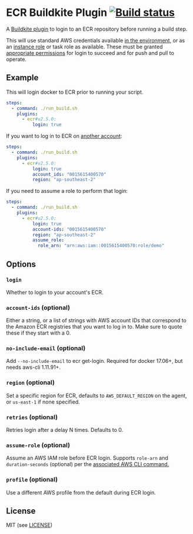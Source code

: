 # ECR Buildkite Plugin [![Build status](https://badge.buildkite.com/152a3248fa274dab20f022ff7b68e9de96a4fc3388de29d013.svg?branch=master)](https://buildkite.com/buildkite/plugins-ecr)

A [Buildkite plugin](https://buildkite.com/docs/agent/v3/plugins) to login to an ECR repository before running a build step.

This will use standard AWS credentials available [in the environment](https://docs.aws.amazon.com/cli/latest/userguide/cli-configure-envvars.html), or as an [instance role](https://docs.aws.amazon.com/IAM/latest/UserGuide/id_roles_use_switch-role-ec2.html) or task role as available. These must be granted [appropriate permissions](https://docs.aws.amazon.com/AmazonECR/latest/userguide/security_iam_id-based-policy-examples.html) for login to succeed and for push and pull to operate.

## Example

This will login docker to ECR prior to running your script.

```yml
steps:
  - command: ./run_build.sh
    plugins:
      - ecr#v2.5.0:
          login: true
```

If you want to log in to ECR on [another account](https://docs.aws.amazon.com/AmazonECR/latest/userguide/repository-policy-examples.html#IAM_allow_other_accounts):

```yml
steps:
  - command: ./run_build.sh
    plugins:
      - ecr#v2.5.0:
          login: true
          account_ids: "0015615400570"
          region: "ap-southeast-2"
```

If you need to assume a role to perform that login:

```yml
steps:
  - command: ./run_build.sh
    plugins:
      - ecr#v2.5.0:
          login: true
          account-ids: "0015615400570"
          region: "ap-southeast-2"
          assume_role:
            role_arn: "arn:aws:iam::0015615400570:role/demo"
```

## Options

### `login`

Whether to login to your account's ECR.

### `account-ids` (optional)

Either a string, or a list of strings with AWS account IDs that correspond to the Amazon ECR registries that you want to log in to. Make sure to quote these if they start with a 0.

### `no-include-email` (optional)

Add `--no-include-email` to ecr get-login. Required for docker 17.06+, but needs aws-cli 1.11.91+.

### `region` (optional)

Set a specific region for ECR, defaults to `AWS_DEFAULT_REGION` on the agent, or `us-east-1` if none specified.

### `retries` (optional)

Retries login after a delay N times. Defaults to 0.

### `assume-role` (optional)

Assume an AWS IAM role before ECR login. Supports `role-arn` and `duration-seconds` (optional) per the [associated AWS CLI command.](https://awscli.amazonaws.com/v2/documentation/api/latest/reference/sts/assume-role.html)

### `profile` (optional)

Use a different AWS profile from the default during ECR login.

## License

MIT (see [LICENSE](LICENSE))
